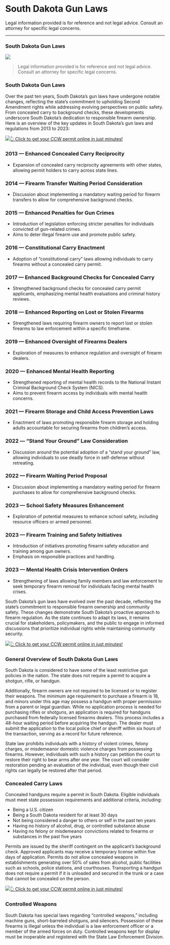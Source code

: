 # South Dakota Gun Laws

Legal information provided is for reference and not legal advice. Consult an attorney for specific legal concerns. 

* * *

### South Dakota Gun Laws

![](https://cdn-images-1.medium.com/max/1200/1*cw7tzcpw0k-0liJ7ACALsg.png)

> Legal information provided is for reference and not legal advice. Consult an attorney for specific legal concerns.

### South Dakota Gun Laws

Over the past ten years, South Dakota’s gun laws have undergone notable changes, reflecting the state’s commitment to upholding Second Amendment rights while addressing evolving perspectives on public safety. From concealed carry to background checks, these developments underscore South Dakota’s dedication to responsible firearm ownership. Here is an overview of the key updates in South Dakota’s gun laws and regulations from 2013 to 2023:

[![](https://cdn-images-1.medium.com/max/1200/1*aCmvRhaa5Xjz4zDZxHzAjg.png)](https://sndn.toserp.ly/ccw)[👆 Click to get your CCW permit online in just minutes!](https://sndn.toserp.ly/ccw)

### 2013 — Enhanced Concealed Carry Reciprocity

  * Expansion of concealed carry reciprocity agreements with other states, allowing permit holders to carry across state lines.



### 2014 — Firearm Transfer Waiting Period Consideration

  * Discussion about implementing a mandatory waiting period for firearm transfers to allow for comprehensive background checks.



### 2015 — Enhanced Penalties for Gun Crimes

  * Introduction of legislation enforcing stricter penalties for individuals convicted of gun-related crimes.
  * Aims to deter illegal firearm use and promote public safety.



### 2016 — Constitutional Carry Enactment

  * Adoption of “constitutional carry” laws allowing individuals to carry firearms without a concealed carry permit.



### 2017 — Enhanced Background Checks for Concealed Carry

  * Strengthened background checks for concealed carry permit applicants, emphasizing mental health evaluations and criminal history reviews.



### 2018 — Enhanced Reporting on Lost or Stolen Firearms

  * Strengthened laws requiring firearm owners to report lost or stolen firearms to law enforcement within a specific timeframe.



### 2019 — Enhanced Oversight of Firearms Dealers

  * Exploration of measures to enhance regulation and oversight of firearm dealers.



### 2020 — Enhanced Mental Health Reporting

  * Strengthened reporting of mental health records to the National Instant Criminal Background Check System (NICS).
  * Aims to prevent firearm access by individuals with mental health concerns.



### 2021 — Firearm Storage and Child Access Prevention Laws

  * Enactment of laws promoting responsible firearm storage and holding adults accountable for securing firearms from children’s access.



### 2022 — “Stand Your Ground” Law Consideration

  * Discussion around the potential adoption of a “stand your ground” law, allowing individuals to use deadly force in self-defense without retreating.



### 2022 — Firearm Waiting Period Proposal

  * Discussion about implementing a mandatory waiting period for firearm purchases to allow for comprehensive background checks.



### 2023 — School Safety Measures Enhancement

  * Exploration of potential measures to enhance school safety, including resource officers or armed personnel.



### 2023 — Firearm Training and Safety Initiatives

  * Introduction of initiatives promoting firearm safety education and training among gun owners.
  * Emphasis on responsible practices and handling.



### 2023 — Mental Health Crisis Intervention Orders

  * Strengthening of laws allowing family members and law enforcement to seek temporary firearm removal for individuals facing mental health crises.



South Dakota’s gun laws have evolved over the past decade, reflecting the state’s commitment to responsible firearm ownership and community safety. These changes demonstrate South Dakota’s proactive approach to firearm regulation. As the state continues to adapt its laws, it remains crucial for stakeholders, policymakers, and the public to engage in informed discussions that prioritize individual rights while maintaining community security.

[![](https://cdn-images-1.medium.com/max/1200/1*TMCVgNoKp2NAtvLSAMkaJg.png)](https://sndn.toserp.ly/ccw)[👆 Click to get your CCW permit online in just minutes!](https://sndn.toserp.ly/ccw)

### General Overview of South Dakota Gun Laws

South Dakota is considered to have some of the least restrictive gun policies in the nation. The state does not require a permit to acquire a shotgun, rifle, or handgun.

Additionally, firearm owners are not required to be licensed or to register their weapons. The minimum age requirement to purchase a firearm is 18, and minors under this age may possess a handgun with proper permission from a parent or legal guardian. While no application process is needed for purchasing rifles or shotguns, an application is required for handguns purchased from federally licensed firearms dealers. This process includes a 48-hour waiting period before acquiring the handgun. The dealer must submit the application to the local police chief or sheriff within six hours of the transaction, serving as a record for future reference.

State law prohibits individuals with a history of violent crimes, felony charges, or misdemeanor domestic violence charges from possessing firearms. However, individuals with such a history can petition the court to restore their right to bear arms after one year. The court will consider restoration pending an evaluation of the individual, even though their civil rights can legally be restored after that period.

### Concealed Carry Laws

Concealed handguns require a permit in South Dakota. Eligible individuals must meet state possession requirements and additional criteria, including:

  * Being a U.S. citizen
  * Being a South Dakota resident for at least 30 days
  * Not being considered a danger to others or self in the past ten years
  * Having no history of alcohol, drug, or controlled substance abuse
  * Having no felony or misdemeanor convictions related to firearms or substances in the past five years



Permits are issued by the sheriff contingent on the applicant’s background check. Approved applicants may receive a temporary license within five days of application. Permits do not allow concealed weapons in establishments generating over 50% of sales from alcohol, public facilities such as schools, police stations, and courthouses. Transporting a handgun does not require a permit if it is unloaded and secured in the trunk or a case that cannot be concealed on the person.

[![](https://cdn-images-1.medium.com/max/1200/1*UmVcdbz7GlGdNVJMx2tkag.png)](https://sndn.toserp.ly/ccw)[👆 Click to get your CCW permit online in just minutes!](https://sndn.toserp.ly/ccw)

### Controlled Weapons

South Dakota has special laws regarding “controlled weapons,” including machine guns, short-barreled shotguns, and silencers. Possession of these firearms is illegal unless the individual is a law enforcement officer or a member of the armed forces on duty. Controlled weapons kept for display must be inoperable and registered with the State Law Enforcement Division.

